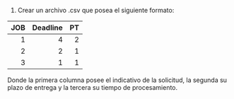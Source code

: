 1.	Crear un archivo .csv que posea el siguiente formato:

|JOB|Deadline|PT|
|----------:|-----------:|----------:|
|          1|	          4|          2|
|          2|	          2|          1|
|          3|	          1|          1|

Donde la primera columna posee el indicativo de la solicitud, la segunda su plazo de entrega y la tercera su tiempo de procesamiento.
